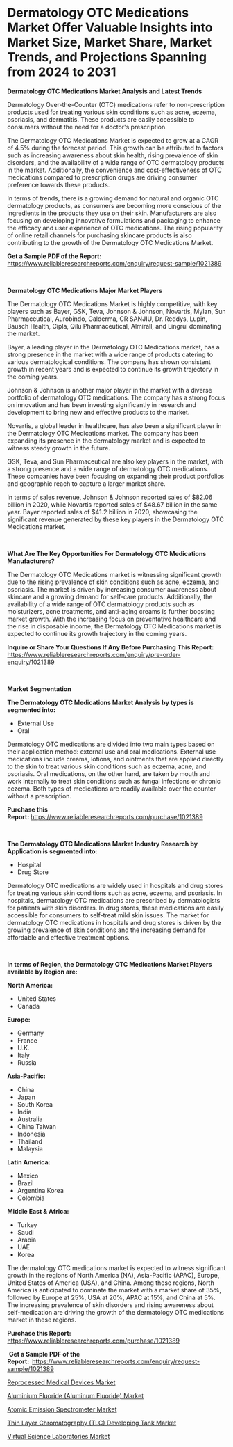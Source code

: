 <p><h1>Dermatology OTC Medications Market Offer Valuable Insights into Market Size, Market Share, Market Trends, and Projections Spanning from 2024 to 2031</h1></p><p><strong>Dermatology OTC Medications Market Analysis and Latest Trends</strong></p>
<p><p>Dermatology Over-the-Counter (OTC) medications refer to non-prescription products used for treating various skin conditions such as acne, eczema, psoriasis, and dermatitis. These products are easily accessible to consumers without the need for a doctor's prescription.</p><p>The Dermatology OTC Medications Market is expected to grow at a CAGR of 4.5% during the forecast period. This growth can be attributed to factors such as increasing awareness about skin health, rising prevalence of skin disorders, and the availability of a wide range of OTC dermatology products in the market. Additionally, the convenience and cost-effectiveness of OTC medications compared to prescription drugs are driving consumer preference towards these products.</p><p>In terms of trends, there is a growing demand for natural and organic OTC dermatology products, as consumers are becoming more conscious of the ingredients in the products they use on their skin. Manufacturers are also focusing on developing innovative formulations and packaging to enhance the efficacy and user experience of OTC medications. The rising popularity of online retail channels for purchasing skincare products is also contributing to the growth of the Dermatology OTC Medications Market.</p></p>
<p><strong>Get a Sample PDF of the Report:&nbsp;</strong> <a href="https://www.reliableresearchreports.com/enquiry/request-sample/1021389">https://www.reliableresearchreports.com/enquiry/request-sample/1021389</a></p>
<p>&nbsp;</p>
<p><strong>Dermatology OTC Medications Major Market Players</strong></p>
<p><p>The Dermatology OTC Medications Market is highly competitive, with key players such as Bayer, GSK, Teva, Johnson & Johnson, Novartis, Mylan, Sun Pharmaceutical, Aurobindo, Galderma, CR SANJIU, Dr. Reddys, Lupin, Bausch Health, Cipla, Qilu Pharmaceutical, Almirall, and Lingrui dominating the market.</p><p>Bayer, a leading player in the Dermatology OTC Medications market, has a strong presence in the market with a wide range of products catering to various dermatological conditions. The company has shown consistent growth in recent years and is expected to continue its growth trajectory in the coming years.</p><p>Johnson & Johnson is another major player in the market with a diverse portfolio of dermatology OTC medications. The company has a strong focus on innovation and has been investing significantly in research and development to bring new and effective products to the market.</p><p>Novartis, a global leader in healthcare, has also been a significant player in the Dermatology OTC Medications market. The company has been expanding its presence in the dermatology market and is expected to witness steady growth in the future.</p><p>GSK, Teva, and Sun Pharmaceutical are also key players in the market, with a strong presence and a wide range of dermatology OTC medications. These companies have been focusing on expanding their product portfolios and geographic reach to capture a larger market share.</p><p>In terms of sales revenue, Johnson & Johnson reported sales of $82.06 billion in 2020, while Novartis reported sales of $48.67 billion in the same year. Bayer reported sales of $41.2 billion in 2020, showcasing the significant revenue generated by these key players in the Dermatology OTC Medications market.</p></p>
<p>&nbsp;</p>
<p><strong>What Are The Key Opportunities For Dermatology OTC Medications Manufacturers?</strong></p>
<p><p>The Dermatology OTC Medications market is witnessing significant growth due to the rising prevalence of skin conditions such as acne, eczema, and psoriasis. The market is driven by increasing consumer awareness about skincare and a growing demand for self-care products. Additionally, the availability of a wide range of OTC dermatology products such as moisturizers, acne treatments, and anti-aging creams is further boosting market growth. With the increasing focus on preventative healthcare and the rise in disposable income, the Dermatology OTC Medications market is expected to continue its growth trajectory in the coming years.</p></p>
<p><strong>Inquire or Share Your Questions If Any Before Purchasing This Report:</strong> <a href="https://www.reliableresearchreports.com/enquiry/pre-order-enquiry/1021389">https://www.reliableresearchreports.com/enquiry/pre-order-enquiry/1021389</a></p>
<p>&nbsp;</p>
<p><strong>Market Segmentation</strong></p>
<p><strong>The Dermatology OTC Medications Market Analysis by types is segmented into:</strong></p>
<p><ul><li>External Use</li><li>Oral</li></ul></p>
<p><p>Dermatology OTC medications are divided into two main types based on their application method: external use and oral medications. External use medications include creams, lotions, and ointments that are applied directly to the skin to treat various skin conditions such as eczema, acne, and psoriasis. Oral medications, on the other hand, are taken by mouth and work internally to treat skin conditions such as fungal infections or chronic eczema. Both types of medications are readily available over the counter without a prescription.</p></p>
<p><strong>Purchase this Report:&nbsp;</strong><a href="https://www.reliableresearchreports.com/purchase/1021389">https://www.reliableresearchreports.com/purchase/1021389</a></p>
<p>&nbsp;</p>
<p><strong>The Dermatology OTC Medications Market Industry Research by Application is segmented into:</strong></p>
<p><ul><li>Hospital</li><li>Drug Store</li></ul></p>
<p><p>Dermatology OTC medications are widely used in hospitals and drug stores for treating various skin conditions such as acne, eczema, and psoriasis. In hospitals, dermatology OTC medications are prescribed by dermatologists for patients with skin disorders. In drug stores, these medications are easily accessible for consumers to self-treat mild skin issues. The market for dermatology OTC medications in hospitals and drug stores is driven by the growing prevalence of skin conditions and the increasing demand for affordable and effective treatment options.</p></p>
<p>&nbsp;</p>
<p><strong>In terms of Region, the Dermatology OTC Medications Market Players available by Region are:</strong></p>
<p>
    <p> <strong> North America: </strong>
        <ul>
            <li>United States</li>
            <li>Canada</li>
        </ul>
        </p> 
    <p> <strong> Europe: </strong>
        <ul>
            <li>Germany</li>
            <li>France</li>
            <li>U.K.</li>
            <li>Italy</li>
            <li>Russia</li>
        </ul>
        </p> 
    <p> <strong> Asia-Pacific: </strong>
        <ul>
            <li>China</li>
            <li>Japan</li>
            <li>South Korea</li>
            <li>India</li>
            <li>Australia</li>
            <li>China Taiwan</li>
            <li>Indonesia</li>
            <li>Thailand</li>
            <li>Malaysia</li>
        </ul>
        </p> 
    <p> <strong> Latin America: </strong>
        <ul>
            <li>Mexico</li>
            <li>Brazil</li>
            <li>Argentina Korea</li>
            <li>Colombia</li>
        </ul>
        </p> 
    <p> <strong> Middle East & Africa: </strong>
        <ul>
            <li>Turkey</li>
            <li>Saudi</li>
            <li>Arabia</li>
            <li>UAE</li>
            <li>Korea</li>
        </ul>
    </p>
    </p>
<p><p>The dermatology OTC medications market is expected to witness significant growth in the regions of North America (NA), Asia-Pacific (APAC), Europe, United States of America (USA), and China. Among these regions, North America is anticipated to dominate the market with a market share of 35%, followed by Europe at 25%, USA at 20%, APAC at 15%, and China at 5%. The increasing prevalence of skin disorders and rising awareness about self-medication are driving the growth of the dermatology OTC medications market in these regions.</p></p>
<p><strong>Purchase this Report: </strong><a href="https://www.reliableresearchreports.com/purchase/1021389">https://www.reliableresearchreports.com/purchase/1021389</a></p>
<p>&nbsp;<strong>Get a Sample PDF of the Report:&nbsp;&nbsp;</strong><a href="https://www.reliableresearchreports.com/enquiry/request-sample/1021389">https://www.reliableresearchreports.com/enquiry/request-sample/1021389</a></p>
<p><strong></strong></p>
<p><p><a href="https://github.com/provorikovar/Market-Research-Report-List-3/blob/main/reprocessed-medical-devices-market.md">Reprocessed Medical Devices Market</a></p><p><a href="https://github.com/angelajermaine/Market-Research-Report-List-1/blob/main/aluminium-fluoride-aluminum-fluoride-market.md">Aluminium Fluoride (Aluminum Fluoride) Market</a></p><p><a href="https://medium.com/p/3ceef825ddb2/edit">Atomic Emission Spectrometer Market</a></p><p><a href="https://issuu.com/reportprime-2/docs/thin-layer-chromatography-tlc-developing-tank-mark">Thin Layer Chromatography (TLC) Developing Tank Market</a></p><p><a href="https://issuu.com/reportprime-2/docs/virtual-science-laboratories-market-size-2030.pptx">Virtual Science Laboratories Market</a></p></p>